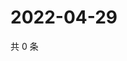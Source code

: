 # 2022-04-29

共 0 条

<!-- BEGIN WEIBO -->
<!-- 最后更新时间 Fri Apr 29 2022 02:20:21 GMT+0800 (China Standard Time) -->

<!-- END WEIBO -->
